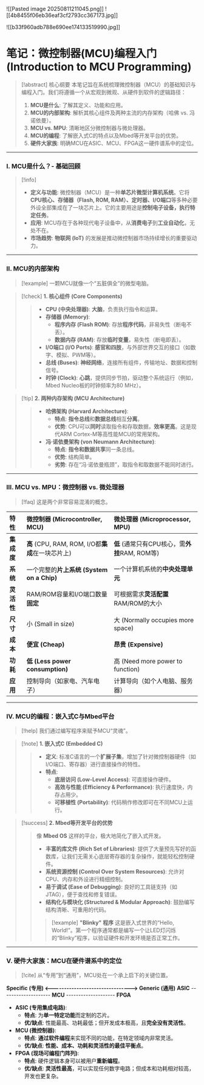 ![[Pasted image 20250811211045.png]]
![[4b8455f06eb36eaf3cf2793cc367173.jpg]]

![[b33f960adb788e690ee174133519990.jpg]]

# 笔记：微控制器(MCU)编程入门 (Introduction to MCU Programming)

> [!abstract] 核心纲要
> 本笔记旨在系统梳理微控制器（MCU）的基础知识与编程入门。我们将遵循一个从宏观到微观、从硬件到软件的逻辑路径：
> 1.  **MCU是什么**: 了解其定义、功能和应用。
> 2.  **MCU的内部架构**: 解析其核心组件及两种主流的内存架构（哈佛 vs. 冯诺依曼）。
> 3.  **MCU vs. MPU**: 清晰地区分微控制器与微处理器。
> 4.  **MCU的编程**: 了解嵌入式C的特点以及Mbed等开发平台的优势。
> 5.  **硬件大家族**: 明确MCU在ASIC、MCU、FPGA这一硬件谱系中的定位。

---

### Ⅰ. MCU是什么？- 基础回顾

> [!info]
> - **定义与功能**: 微控制器（MCU）是一种**单芯片微型计算机系统**。它将**CPU核心、存储器（Flash, ROM, RAM）、定时器、I/O端口**等多种必要外设全部集成在了一块芯片上。它的主要用途是**控制电子设备，执行特定任务**。
> - **应用**: MCU存在于各种现代电子设备中，从**消费电子**到**工业自动化**，无处不在。
> - **市场趋势**: **物联网 (IoT)** 的发展是推动微控制器市场持续增长的重要驱动力。

---

### Ⅱ. MCU的内部架构

> [!example]
> 一颗MCU就像一个“五脏俱全”的微型电脑。

> [!check] **1. 核心组件 (Core Components)**
> > - **CPU (中央处理器)**: **大脑**，负责执行指令和运算。
> > - **存储器 (Memory)**:
> >   - **程序内存 (Flash ROM)**: 存放**程序代码**，非易失性（断电不丢）。
> >   - **数据内存 (RAM)**: 存放**临时变量**，易失性（断电即丢）。
> > - **I/O端口 (I/O Ports)**: **感官和四肢**，与外部世界交互的接口（如数字、模拟、PWM等）。
> > - **总线 (Buses)**: **神经网络**，连接所有组件，传输地址、数据和控制信号。
> > - **时钟 (Clock)**: **心跳**，提供同步节拍，驱动整个系统运行（例如，Mbed Nucleo板的时钟频率为80 MHz）。

> [!tip] **2. 两种内存架构 (MCU Architecture)**
> > - **哈佛架构 (Harvard Architecture)**:
> >   - **特点**: **指令总线**和**数据总线**相互**分离**。
> >   - **优势**: CPU可以**同时**读取指令和存取数据，**效率更高**。这是现代ARM Cortex-M等高性能MCU的常用架构。
> > - **冯·诺依曼架构 (von Neumann Architecture)**:
> >   - **特点**: **指令和数据共享**同一条总线。
> >   - **优势**: 结构简单。
> >   - **劣势**: 存在“冯·诺依曼瓶颈”，取指令和取数据不能同时进行。

---

### Ⅲ. MCU vs. MPU：微控制器 vs. 微处理器

> [!faq]
> 这是两个非常容易混淆的概念。

| 特性 | **微控制器 (Microcontroller, MCU)** | **微处理器 (Microprocessor, MPU)** |
| :--- | :--- | :--- |
| **集成度** | **高** (CPU, RAM, ROM, I/O都**集成**在一块芯片上) | **低** (通常只有CPU核心，需**外挂**RAM, ROM等) |
| **系统** | 一个完整的**片上系统 (System on a Chip)** | 一个计算机系统的**中央处理单元** |
| **灵活性** | RAM/ROM容量和I/O端口数量**固定** | 可根据需求**灵活配置**RAM/ROM的大小 |
| **尺寸** | 小 (Small in size) | 大 (Normally occupies more space) |
| **成本** | **便宜 (Cheap)** | **昂贵 (Expensive)** |
| **功耗** | **低 (Less power consumption)** | 高 (Need more power to function) |
| **应用** | 控制导向（如家电、汽车电子） | 计算导向（如个人电脑、服务器） |

---

### Ⅳ. MCU的编程：嵌入式C与Mbed平台

> [!help]
> 我们通过编写程序来赋予MCU“灵魂”。

> [!note] **1. 嵌入式C (Embedded C)**
> > - **定义**: 标准C语言的一个**扩展子集**，增加了针对微控制器硬件（如I/O端口、寄存器）进行直接操作的特性。
> > - **特点**:
> >   - **底层访问 (Low-Level Access)**: 可直接操作硬件。
> >   - **高效与性能 (Efficiency & Performance)**: 执行速度快，内存占用少。
> >   - **可移植性 (Portability)**: 代码稍作修改即可在不同MCU上运行。

> [!success] **2. Mbed等开发平台的优势**
> > 像 **Mbed OS** 这样的平台，极大地简化了嵌入式开发。
> > - **丰富的库文件 (Rich Set of Libraries)**: 提供了大量预先写好的函数库，让我们无需关心底层寄存器的复杂操作，就能轻松控制硬件。
> > - **系统资源控制 (Control Over System Resources)**: 允许对CPU、内存和外设进行精细控制。
> > - **易于调试 (Ease of Debugging)**: 良好的工具链支持（如JTAG），便于查找和修复错误。
> > - **结构化与模块化 (Structured & Modular Approach)**: 鼓励编写结构清晰、可重用的代码。
> >
> > > [!example] **"Blinky" 程序**
> > > 这是嵌入式世界的“Hello, World!”。第一个程序通常都是编写一个让LED灯闪烁的“Blinky”程序，以验证硬件和开发环境是否正常工作。

---

### Ⅴ. 硬件大家族：MCU在硬件谱系中的定位

> [!cite]
> 从“专用”到“通用”，MCU处在一个承上启下的关键位置。

**Specific (专用) <--------------------------------> Generic (通用)**
**ASIC** -------------------- **MCU** -------------------- **FPGA**

- **ASIC (专用集成电路)**:
  - **特点**: 为**单一特定功能**而定制的芯片。
  - **优/缺点**: 性能最高、功耗最低；但开发成本极高，且**完全没有灵活性**。
- **MCU (微控制器)**:
  - **特点**: **通过软件编程**来实现不同的功能，在特定领域内非常灵活。
  - **优/缺点**: **性能、成本、功耗和灵活性的最佳平衡点**。
- **FPGA (现场可编程门阵列)**:
  - **特点**: 硬件逻辑本身可以被用户**重新编程**。
  - **优/缺点**: **灵活性最高**，可以实现任何数字电路；但成本和功耗相对较高，开发也更复杂。